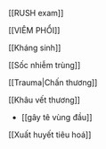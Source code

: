 [[RUSH exam]]

[[VIÊM PHỔI]]

[[Kháng sinh]]

[[Sốc nhiễm trùng]]

[[Trauma|Chấn thương]]

[[Khâu vết thương]]
- [[gây tê vùng đầu]]

[[Xuất huyết tiêu hoá]]

